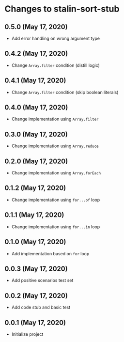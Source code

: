 # Changes to stalin-sort-stub

## 0.5.0 (May 17, 2020)
- Add error handling on wrong argument type

## 0.4.2 (May 17, 2020)
- Change `Array.filter` condition (distill logic)

## 0.4.1 (May 17, 2020)
- Change `Array.filter` condition (skip boolean literals)

## 0.4.0 (May 17, 2020)
- Change implementation using `Array.filter`

## 0.3.0 (May 17, 2020)
- Change implementation using `Array.reduce`

## 0.2.0 (May 17, 2020)
- Change implementation using `Array.forEach`

## 0.1.2 (May 17, 2020)
- Change implementation using `for...of` loop

## 0.1.1 (May 17, 2020)
- Change implementation using `for...in` loop

## 0.1.0 (May 17, 2020)
- Add implementation based on `for` loop

## 0.0.3 (May 17, 2020)
- Add positive scenarios test set

## 0.0.2 (May 17, 2020)
- Add code stub and basic test

## 0.0.1 (May 17, 2020)
- Initialize project

